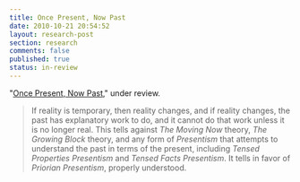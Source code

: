 ```yaml
---
title: Once Present, Now Past
date: 2010-10-21 20:54:52
layout: research-post
section: research
comments: false
published: true
status: in-review
---
```


"[Once Present, Now Past](/research/oncepresent.pdf)," under review.

> If reality is temporary, then reality changes, and if reality
> changes, the past has explanatory work to do, and it cannot do that
> work unless it is no longer real. This tells against
> *The Moving Now* theory, *The Growing Block* theory, and any form
> of *Presentism* that attempts to understand the past in terms of the
> present, including *Tensed Properties Presentism* and
> *Tensed Facts Presentism*. It tells in favor of
> *Priorian Presentism*, properly understood.